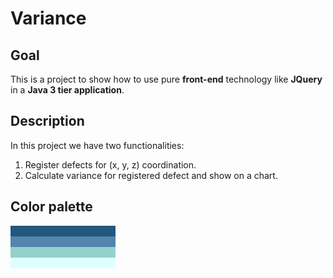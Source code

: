 # Variance
## Goal
This is a project to show how to use pure <b>front-end</b> technology like <b>JQuery</b> in a <b>Java 3 tier application</b>.

## Description
In this project we have two functionalities:
1. Register defects for (x, y, z) coordination.
2. Calculate variance for registered defect and show on a chart.

## Color palette
<p style="background-color:#22577E; width:12em; display:block; margin:0px">&nbsp;</p>
<p style="background-color:#5584AC; width:12em; display:block; margin:0px">&nbsp;</p>
<p style="background-color:#95D1CC; width:12em; display:block; margin:0px">&nbsp;</p>
<p style="background-color:#dfffff; width:12em; display:block; margin:0px">&nbsp;</p>
